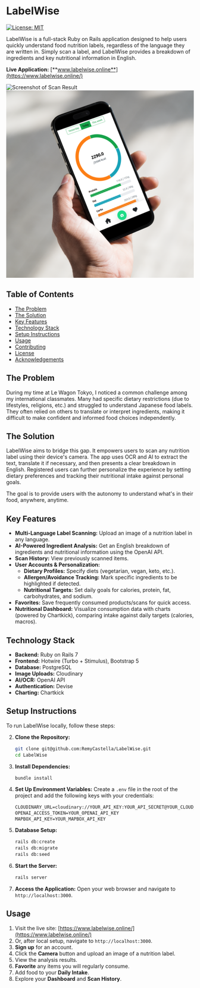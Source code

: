 # LabelWise

[![License: MIT](https://img.shields.io/badge/License-MIT-yellow.svg)](https://opensource.org/licenses/MIT)

LabelWise is a full-stack Ruby on Rails application designed to help users quickly understand food nutrition labels, regardless of the language they are written in. Simply scan a label, and LabelWise provides a breakdown of ingredients and key nutritional information in English.

**Live Application:** [**www.labelwise.online**](https://www.labelwise.online/)

![Screenshot of Scan Result](docs/images/labelwise_see.png)
![Screenshot of User Dashboard](docs/images/labelwise_eat.png)

## Table of Contents

*   [The Problem](#the-problem)
*   [The Solution](#the-solution)
*   [Key Features](#key-features)
*   [Technology Stack](#technology-stack)
*   [Setup Instructions](#setup-instructions)
*   [Usage](#usage)
*   [Contributing](#contributing)
*   [License](#license)
*   [Acknowledgements](#acknowledgements)

## The Problem

During my time at Le Wagon Tokyo, I noticed a common challenge among my international classmates. Many had specific dietary restrictions (due to lifestyles, religions, etc.) and struggled to understand Japanese food labels. They often relied on others to translate or interpret ingredients, making it difficult to make confident and informed food choices independently.

## The Solution

LabelWise aims to bridge this gap. It empowers users to scan any nutrition label using their device's camera. The app uses OCR and AI to extract the text, translate it if necessary, and then presents a clear breakdown in English. Registered users can further personalize the experience by setting dietary preferences and tracking their nutritional intake against personal goals.

The goal is to provide users with the autonomy to understand what's in their food, anywhere, anytime.

## Key Features

*   **Multi-Language Label Scanning:** Upload an image of a nutrition label in any language.
*   **AI-Powered Ingredient Analysis:** Get an English breakdown of ingredients and nutritional information using the OpenAI API.
*   **Scan History:** View previously scanned items.
*   **User Accounts & Personalization:**
    *   **Dietary Profiles:** Specify diets (vegetarian, vegan, keto, etc.).
    *   **Allergen/Avoidance Tracking:** Mark specific ingredients to be highlighted if detected.
    *   **Nutritional Targets:** Set daily goals for calories, protein, fat, carbohydrates, and sodium.
*   **Favorites:** Save frequently consumed products/scans for quick access.
*   **Nutritional Dashboard:** Visualize consumption data with charts (powered by Chartkick), comparing intake against daily targets (calories, macros).

## Technology Stack

*   **Backend:** Ruby on Rails 7
*   **Frontend:** Hotwire (Turbo + Stimulus), Bootstrap 5
*   **Database:** PostgreSQL
*   **Image Uploads:** Cloudinary
*   **AI/OCR:** OpenAI API
*   **Authentication:** Devise
*   **Charting:** Chartkick

## Setup Instructions

To run LabelWise locally, follow these steps:

2.  **Clone the Repository:**
    ```bash
    git clone git@github.com:RemyCastella/LabelWise.git
    cd LabelWise
    ```

3.  **Install Dependencies:**
    ```bash
    bundle install
    ```

4.  **Set Up Environment Variables:**
    Create a `.env` file in the root of the project and add the following keys with your credentials:
    ```plaintext
    CLOUDINARY_URL=cloudinary://YOUR_API_KEY:YOUR_API_SECRET@YOUR_CLOUD_NAME
    OPENAI_ACCESS_TOKEN=YOUR_OPENAI_API_KEY
    MAPBOX_API_KEY=YOUR_MAPBOX_API_KEY
    ```

5.  **Database Setup:**
    ```bash
    rails db:create
    rails db:migrate
    rails db:seed
    ```

6.  **Start the Server:**
    ```bash
    rails server
    ```

7.  **Access the Application:**
    Open your web browser and navigate to `http://localhost:3000`.

## Usage

1.  Visit the live site: [https://www.labelwise.online/](https://www.labelwise.online/)
2.  Or, after local setup, navigate to `http://localhost:3000`.
3.  **Sign up** for an account.
4.  Click the **Camera** button and upload an image of a nutrition label.
5.  View the analysis results.
6.  **Favorite** any items you will regularly consume.
7.  Add food to your **Daily Intake**.
8.  Explore your **Dashboard** and **Scan History**.
